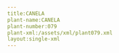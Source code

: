 ```yaml
---
title:CANELA
plant-name:CANELA
plant-number:079
plant-xml:/assets/xml/plant079.xml
layout:single-xml
---
```

